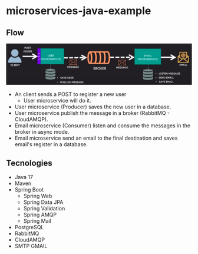 # microservices-java-example

## Flow

![title](flow.png)

* An client sends a POST to register a new user
  * User microservice will do it.
* User microservice (Producer) saves the new user in a database.
* User microservice publish the message in a broker (RabbitMQ - CloudAMQP).
* Email microservice (Consumer) listen and consume the messages in the broker in async mode.
* Email microservice send an email to the final destination and saves email's register in a database.

## Tecnologies

* Java 17
* Maven
* Spring Boot
  * Spring Web
  * Spring Data JPA
  * Spring Validation
  * Spring AMQP
  * Spring Mail
* PostgreSQL
* RabbitMQ
* CloudAMQP
* SMTP GMAIL
